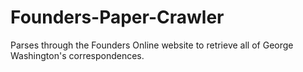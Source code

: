 # Founders-Paper-Crawler
Parses through the Founders Online website to retrieve all of George Washington's correspondences.
